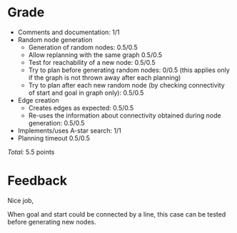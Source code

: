 Grade
=====

* Comments and documentation: 1/1
* Random node generation
  * Generation of random nodes: 0.5/0.5
  * Allow replanning with the same graph 0.5/0.5
  * Test for reachability of a new node: 0.5/0.5
  * Try to plan before generating random nodes: 0/0.5
    (this applies only if the graph is not thrown away after each planning)
  * Try to plan after each new random node (by checking connectivity of start and goal in graph only): 0.5/0.5
* Edge creation
  * Creates edges as expected: 0.5/0.5
  * Re-uses the information about connectivity obtained during node generation: 0.5/0.5
* Implements/uses A-star search: 1/1
* Planning timeout 0.5/0.5

_Total:_ 5.5 points

Feedback
========

Nice job,

When goal and start could be connected by a line, this case can be tested before generating new nodes.

